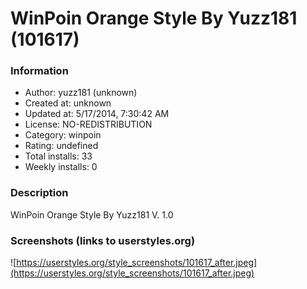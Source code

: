 # WinPoin Orange Style By Yuzz181 (101617)

### Information
- Author: yuzz181 (unknown)
- Created at: unknown
- Updated at: 5/17/2014, 7:30:42 AM
- License: NO-REDISTRIBUTION
- Category: winpoin
- Rating: undefined
- Total installs: 33
- Weekly installs: 0


### Description
WinPoin Orange Style By Yuzz181 V. 1.0


### Screenshots (links to userstyles.org)
![https://userstyles.org/style_screenshots/101617_after.jpeg](https://userstyles.org/style_screenshots/101617_after.jpeg)


